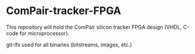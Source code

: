 # ComPair-tracker-FPGA

This repository will hold the ComPair silicon tracker FPGA design (VHDL, C-code for microprocessor). 

git-lfs used for all binaries (bitstreams, images, etc.) 
